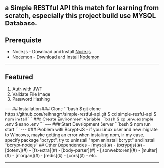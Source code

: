 a Simple RESTful API this match for learning from scratch, especially this project build use MYSQL Database.
---
## Prerequiste
- Node.js - Download and Install [Node.js](https://nodejs.org/en/)
- Nodemon - Download and Install [Nodemon](https://nodemon.io/)
---
## Featured
<ol>
    <li>Auth with JWT</li>
    <li>Validate File Image</li>
    <li>Password Hashing</li>
</ol>
---
## Installation
### Clone
```bash
$ git clone https://github.com/reihnagm/simple-restful-api.git
$ cd simple-resful-api
$ npm install
```
### Create Environment Variable
```bash
$ cp .env.example .env
$ nano .env
```
---
### Start Development Server
```bash
$ npm run start
```
---
### Problem with Bcrypt-JS
- if you Linux user and new migrate to Windows, maybe getting an error when installing npm, in my case, specify package "bcrypt", try to uninstall "npm uninstall bcrypt" and install "bcrypt-nodejs"
## Other Dependencies
- [mysql](#)
- [bcryptjs](#)
- [dotenv](#)
- [fs-extra](#)
- [body-parser](#)
- [jsonwebtoken](#)
- [multer](#)
- [morgan](#)
- [redis](#)
- [cors](#)
- etc.

---
